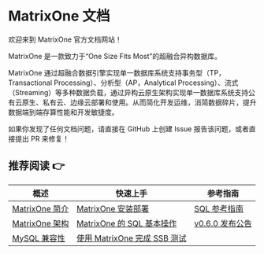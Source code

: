 # **MatrixOne 文档**

欢迎来到 MatrixOne 官方文档网站！

MatrixOne 是一款致力于“One Size Fits Most”的超融合异构数据库。

MatrixOne 通过超融合数据引擎实现单一数据库系统支持事务型（TP，Transactional Processing）、分析型（AP，Analytical Processing）、流式（Streaming）等多种数据负载，通过异构云原生架构实现单一数据库系统支持公有云原生、私有云、边缘云部署和使用。从而简化开发运维，消简数据碎片，提升数据端到端存算性能和开发敏捷度。  

如果你发现了任何文档问题，请直接在 GitHub 上创建 Issue 报告该问题，或者直接提出 PR 来修复！

## **推荐阅读 👉**

|  概述   | 快速上手  |  参考指南  
|  ----  | ----  |  ----  
| [MatrixOne 简介](MatrixOne/Overview/matrixone-introduction.md)  | [MatrixOne 安装部署](MatrixOne/Get-Started/install-standalone-matrixone.md) | 	[SQL 参考指南](MatrixOne/Reference/SQL-Reference/Data-Definition-Language/create-database.md)
| [MatrixOne 架构](MatrixOne/Overview/matrixone-architecture-design.md)  | [MatrixOne 的 SQL 基本操作](MatrixOne/Get-Started/basic-sql.md) | [v0.6.0 发布公告](MatrixOne/Release-Notes/v0.6.0.md)
| [MySQL 兼容性](MatrixOne/Overview/mysql-compatibility.md)  | [使用 MatrixOne 完成 SSB 测试](MatrixOne/Test/performance-testing/SSB-test-with-matrixone.md)
